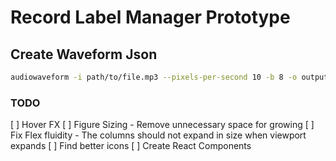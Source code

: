 # Record Label Manager Prototype

## Create Waveform Json

```sh
audiowaveform -i path/to/file.mp3 --pixels-per-second 10 -b 8 -o output/path/to/file.json
```
### TODO

[ ] Hover FX
[ ] Figure Sizing - Remove unnecessary space for growing
[ ] Fix Flex fluidity - The columns should not expand in size when viewport expands
[ ] Find better icons
[ ] Create React Components
